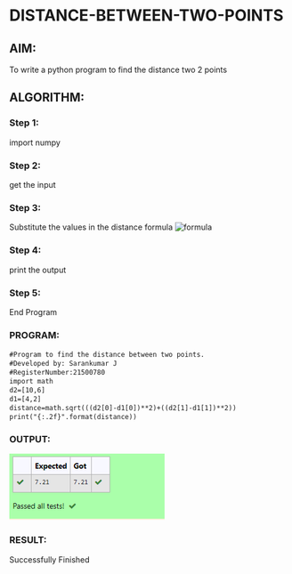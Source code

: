 # DISTANCE-BETWEEN-TWO-POINTS

## AIM:
To write a python program to find the distance two 2 points
## ALGORITHM:
### Step 1: 
import numpy

### Step 2:
get the input

### Step 3: 
Substitute the values in the distance formula  ![formula](./formula.JPG)
### Step 4:
print the output

### Step 5:
End Program

### PROGRAM:
```
#Program to find the distance between two points.
#Developed by: Sarankumar J
#RegisterNumber:21500780
import math
d2=[10,6]
d1=[4,2]
distance=math.sqrt(((d2[0]-d1[0])**2)+((d2[1]-d1[1])**2))
print("{:.2f}".format(distance))

```
  


### OUTPUT:

![output](./Output1.png)


### RESULT:

Successfully Finished
